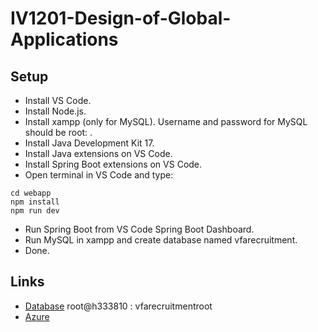 # IV1201-Design-of-Global-Applications

## Setup
- Install VS Code.
- Install Node.js.
- Install xampp (only for MySQL). Username and password for MySQL should be root: .
- Install Java Development Kit 17.
- Install Java extensions on VS Code.
- Install Spring Boot extensions on VS Code.
- Open terminal in VS Code and type:
```
cd webapp
npm install
npm run dev
``` 
- Run Spring Boot from VS Code Spring Boot Dashboard.
- Run MySQL in xampp and create database named vfarecruitment.
- Done.

## Links
- [Database](https://phpmyadmin678.loopia.se/) root@h333810 : vfarecruitmentroot
- [Azure](https://portal.azure.com/#@kth.onmicrosoft.com/resource/subscriptions/762702c5-f63f-4ded-ae3d-3bf5f01c7758/resourceGroups/IV1201_Recruitment/overview)
